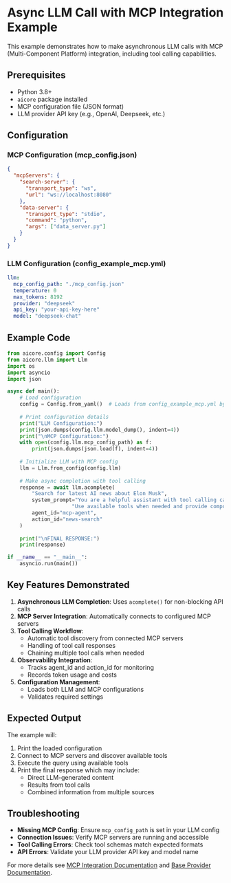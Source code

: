 
# Async LLM Call with MCP Integration Example

This example demonstrates how to make asynchronous LLM calls with MCP (Multi-Component Platform) integration, including tool calling capabilities.

## Prerequisites

- Python 3.8+
- `aicore` package installed
- MCP configuration file (JSON format)
- LLM provider API key (e.g., OpenAI, Deepseek, etc.)

## Configuration

### MCP Configuration (mcp_config.json)

```json
{
  "mcpServers": {
    "search-server": {
      "transport_type": "ws",
      "url": "ws://localhost:8080"
    },
    "data-server": {
      "transport_type": "stdio",
      "command": "python",
      "args": ["data_server.py"]
    }
  }
}
```

### LLM Configuration (config_example_mcp.yml)

```yaml
llm:
  mcp_config_path: "./mcp_config.json"
  temperature: 0
  max_tokens: 8192
  provider: "deepseek"
  api_key: "your-api-key-here"
  model: "deepseek-chat"
```

## Example Code

```python
from aicore.config import Config
from aicore.llm import Llm
import os
import asyncio
import json

async def main():
    # Load configuration
    config = Config.from_yaml()  # Loads from config_example_mcp.yml by default
    
    # Print configuration details
    print("LLM Configuration:")
    print(json.dumps(config.llm.model_dump(), indent=4))
    print("\nMCP Configuration:")
    with open(config.llm.mcp_config_path) as f:
        print(json.dumps(json.load(f), indent=4))
    
    # Initialize LLM with MCP config
    llm = Llm.from_config(config.llm)
    
    # Make async completion with tool calling
    response = await llm.acomplete(
        "Search for latest AI news about Elon Musk",
        system_prompt="You are a helpful assistant with tool calling capabilities. "
                     "Use available tools when needed and provide comprehensive answers.",
        agent_id="mcp-agent",
        action_id="news-search"
    )
    
    print("\nFINAL RESPONSE:")
    print(response)

if __name__ == "__main__":
    asyncio.run(main())
```

## Key Features Demonstrated

1. **Asynchronous LLM Completion**: Uses `acomplete()` for non-blocking API calls
2. **MCP Server Integration**: Automatically connects to configured MCP servers
3. **Tool Calling Workflow**:
   - Automatic tool discovery from connected MCP servers
   - Handling of tool call responses
   - Chaining multiple tool calls when needed
4. **Observability Integration**:
   - Tracks agent_id and action_id for monitoring
   - Records token usage and costs
5. **Configuration Management**:
   - Loads both LLM and MCP configurations
   - Validates required settings

## Expected Output

The example will:
1. Print the loaded configuration
2. Connect to MCP servers and discover available tools
3. Execute the query using available tools
4. Print the final response which may include:
   - Direct LLM-generated content
   - Results from tool calls
   - Combined information from multiple sources

## Troubleshooting

- **Missing MCP Config**: Ensure `mcp_config_path` is set in your LLM config
- **Connection Issues**: Verify MCP servers are running and accessible
- **Tool Calling Errors**: Check tool schemas match expected formats
- **API Errors**: Validate your LLM provider API key and model name

For more details see [MCP Integration Documentation](../llm/mcp.md) and [Base Provider Documentation](../llm/base_provider.md).